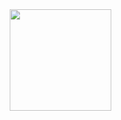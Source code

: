 <a href="https://github.com/Shaxadhere">
  <img height="180em" style="max-width:45%;margin: 0 0 7px 10px;" src="https://github-readme-stats.vercel.app/api/top-langs/?username=shehzadsimplify&theme=buefy&layout=compact&hide=html,css,hack,ags%20script" />
</a>
